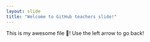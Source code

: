 ```yaml
---
layout: slide
title: "Welcome to GitHub teachers slide!"
---
```

This is my awesome file 🎉!
Use the left arrow to go back!

